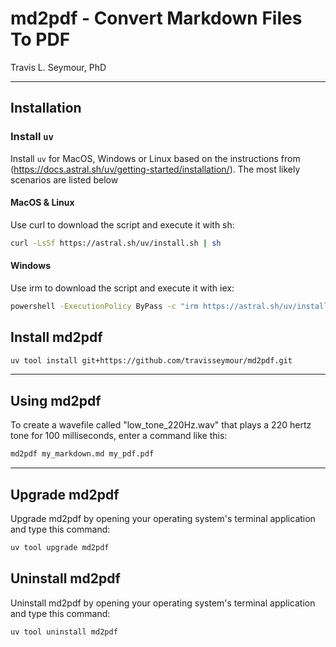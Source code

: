 # md2pdf - Convert Markdown Files To PDF

Travis L. Seymour, PhD

---

## Installation

### Install `uv`
Install `uv` for MacOS, Windows or Linux based on the instructions from (https://docs.astral.sh/uv/getting-started/installation/). The most likely scenarios are listed below

#### MacOS & Linux

Use curl to download the script and execute it with sh:

```bash
curl -LsSf https://astral.sh/uv/install.sh | sh
```

#### Windows

Use irm to download the script and execute it with iex:

```bash
powershell -ExecutionPolicy ByPass -c "irm https://astral.sh/uv/install.ps1 | iex"
```

## Install md2pdf

```bash
uv tool install git+https://github.com/travisseymour/md2pdf.git
```

--- 

## Using md2pdf

To create a wavefile called "low_tone_220Hz.wav" that plays a 220 hertz tone for 100 milliseconds, enter a command like this:

```bash
md2pdf my_markdown.md my_pdf.pdf 
```

---

## Upgrade md2pdf

Upgrade md2pdf by opening your operating system's terminal application and type this command:

```bash
uv tool upgrade md2pdf
```

## Uninstall md2pdf

Uninstall md2pdf by opening your operating system's terminal application and type this command:

```bash
uv tool uninstall md2pdf
```
